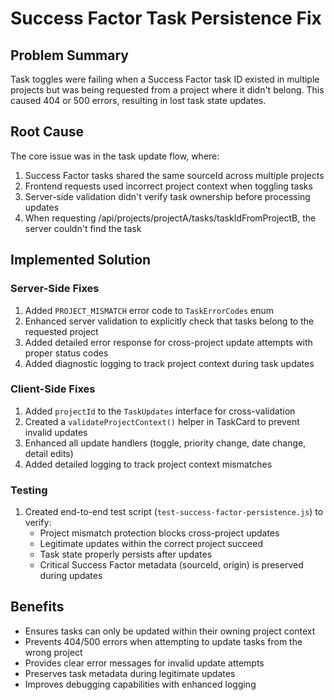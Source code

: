 # Success Factor Task Persistence Fix

## Problem Summary
Task toggles were failing when a Success Factor task ID existed in multiple projects but was being requested from a project where it didn't belong. This caused 404 or 500 errors, resulting in lost task state updates.

## Root Cause
The core issue was in the task update flow, where:
1. Success Factor tasks shared the same sourceId across multiple projects
2. Frontend requests used incorrect project context when toggling tasks 
3. Server-side validation didn't verify task ownership before processing updates
4. When requesting /api/projects/projectA/tasks/taskIdFromProjectB, the server couldn't find the task

## Implemented Solution

### Server-Side Fixes
1. Added `PROJECT_MISMATCH` error code to `TaskErrorCodes` enum
2. Enhanced server validation to explicitly check that tasks belong to the requested project
3. Added detailed error response for cross-project update attempts with proper status codes
4. Added diagnostic logging to track project context during task updates

### Client-Side Fixes
1. Added `projectId` to the `TaskUpdates` interface for cross-validation
2. Created a `validateProjectContext()` helper in TaskCard to prevent invalid updates
3. Enhanced all update handlers (toggle, priority change, date change, detail edits)
4. Added detailed logging to track project context mismatches

### Testing
1. Created end-to-end test script (`test-success-factor-persistence.js`) to verify:
   - Project mismatch protection blocks cross-project updates
   - Legitimate updates within the correct project succeed
   - Task state properly persists after updates
   - Critical Success Factor metadata (sourceId, origin) is preserved during updates

## Benefits
- Ensures tasks can only be updated within their owning project context
- Prevents 404/500 errors when attempting to update tasks from the wrong project
- Provides clear error messages for invalid update attempts
- Preserves task metadata during legitimate updates
- Improves debugging capabilities with enhanced logging